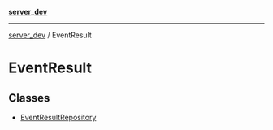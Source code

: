 [**server_dev**](../README.md)

***

[server_dev](../README.md) / EventResult

# EventResult

## Classes

- [EventResultRepository](classes/EventResultRepository.md)

